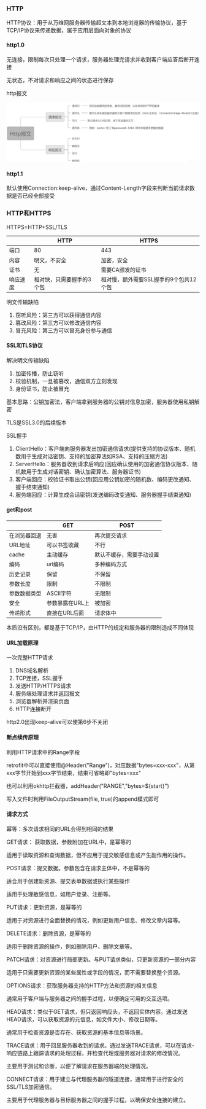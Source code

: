 ### HTTP
HTTP协议：用于从万维网服务器传输超文本到本地浏览器的传输协议，基于TCP/IP协议来传递数据，属于应用层面向对象的协议
#### http1.0
无连接，限制每次只处理一个请求，服务器处理完请求并收到客户端应答后断开连接

无状态，不对请求和响应之间的状态进行保存

http报文

![http1](../../img/net/http1.png)

#### http1.1
默认使用Connection:keep-alive，通过Content-Length字段来判断当前请求数据是否已经全部接受
### HTTP和HTTPS
HTTPS=HTTP+SSL/TLS

||HTTP|HTTPS|
|--|--|--|
|端口|80|443|
|内容|明文，不安全|加密，安全|
|证书|无|需要CA颁发的证书|
|响应速度|相对快，只需要握手的3个包|相对慢，额外需要SSL握手的9个包共12个包|

明文传输缺陷

1. 窃听风险：第三方可以获得通信内容
2. 篡改风险：第三方可以修改通信内容
3. 冒充风险：第三方可以冒充身份参与通信

#### SSL和TLS协议
解决明文传输缺陷

1. 加密传播，防止窃听
2. 校验机制，一旦被篡改，通信双方立刻发现
3. 身份证书，防止被冒充

基本思路：公钥加密法，客户端拿到服务器的公钥对信息加密，服务器使用私钥解密

TLS是SSL3.0的后续版本

SSL握手

1. ClientHello：客户端向服务器发出加密通信请求(提供支持的协议版本、随机数用于生成对话密钥、支持的加密算法如RSA、支持的压缩方法)
2. ServerHello：服务器收到请求后响应(回应确认使用的加密通信协议版本、随机数用于生成对话密钥、确认加密算法、服务器证书)
3. 客户端回应：校验证书取出公钥(回应用公钥加密的随机数、编码更改通知、握手结束通知)
4. 服务端回应：计算生成会话密钥(发送编码改变通知、服务器握手结束通知)

#### get和post
||GET|POST|
|--|--|--|
|在浏览器回退|无害|再次提交请求|
|URL地址|可以书签收藏|不行|
|cache|主动缓存|默认不缓存，需要手动设置|
|编码|url编码|多种编码方式|
|历史记录|保留|不保留|
|参数长度|限制|不限制|
|参数数据类型|ASCII字符|无限制|
|安全|参数暴露在URL上|被加密|
|传递形式|直接在URL后面|请求体中|

本质没有区别，都是基于TCP/IP，由HTTP的规定和服务器的限制造成不同体现

#### URL加载原理
一次完整HTTP请求
1. DNS域名解析
2. TCP连接，SSL握手
3. 发送HTTP/HTTPS请求
4. 服务端处理请求并返回报文
5. 浏览器解析并渲染页面
6. HTTP连接断开

http2.0出现keep-alive可以使第6步不关闭

#### 断点续传原理
利用HTTP请求中的Range字段

retrofit中可以直接使用@Header("Range")，对应数据"bytes=xxx-xxx"，从第xxx字节开始到xxx字节结束，结束可省略即"bytes=xxx"

也可以利用okhttp拦截器，addHeader("RANGE","bytes=${start}")

写入文件时利用FileOutputStream(file, true)的append模式即可

#### 请求方式
幂等：多次请求相同的URL会得到相同的结果

GET请求：
获取数据，参数附加在URL中，是幂等的

适用于读取资源和查询数据，但不应用于提交敏感信息或产生副作用的操作。

POST请求：提交数据。参数包含在请求主体中，不是幂等的

适合用于创建新资源、提交表单数据或执行某些操作

适用于处理敏感信息，如用户登录、注册等。

PUT请求：更新资源，是幂等的

适用于对资源进行全面替换的情况，例如更新用户信息、修改文章内容等。

DELETE请求：删除资源，是幂等的

适用于删除资源的操作，例如删除用户、删除文章等。

PATCH请求：对资源进行局部更新。与PUT请求类似，只更新资源的一部分内容

适用于只需要更新资源的某些属性或字段的情况，而不需要替换整个资源。

OPTIONS请求：获取服务器支持的HTTP方法和资源的相关信息

通常用于客户端与服务器之间的握手过程，以便确定可用的交互选项。

HEAD请求：类似于GET请求，但只返回响应头，不返回实体内容。通过发送HEAD请求，可以获取资源的元信息，如文件大小、修改日期等。

通常用于检查资源是否存在、获取资源的基本信息等场景。

TRACE请求：用于回显服务器收到的请求。通过发送TRACE请求，可以在请求-响应链路上跟踪请求的处理过程，并检查代理或服务器对请求的修改情况。

主要用于测试和诊断，以便了解请求在服务器端的处理情况。

CONNECT请求：用于建立与代理服务器的隧道连接，通常用于进行安全的SSL/TLS加密通信。

主要用于代理服务器与目标服务器之间的握手过程，以确保安全连接的建立。